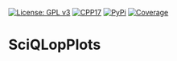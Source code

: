 [![License: GPL v3](https://img.shields.io/badge/License-GPLv3-blue.svg)](https://www.gnu.org/licenses/gpl-3.0)
[![CPP17](https://img.shields.io/badge/Language-C++17-blue.svg)]()
[![PyPi](https://img.shields.io/pypi/v/sciqlopplots.svg)](https://pypi.python.org/pypi/sciqlopplots)
[![Coverage](https://codecov.io/gh/SciQLop/CDFpp/coverage.svg?branch=main)](https://codecov.io/gh/SciQLop/SciQLopPlots/branch/main)

# SciQLopPlots

